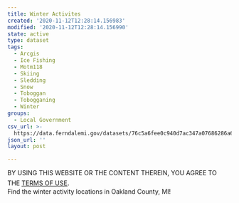 ```yaml
---
title: Winter Activites
created: '2020-11-12T12:28:14.156983'
modified: '2020-11-12T12:28:14.156990'
state: active
type: dataset
tags:
  - Arcgis
  - Ice Fishing
  - Motm118
  - Skiing
  - Sledding
  - Snow
  - Toboggan
  - Tobogganing
  - Winter
groups:
  - Local Government
csv_url: >-
  https://data.ferndalemi.gov/datasets/76c5a6fee0c940d7ac347a07686286a6_0.csv?outSR=%7B%22latestWkid%22%3A3857%2C%22wkid%22%3A102100%7D
json_url: ''
layout: post

---
```

<div>BY USING THIS WEBSITE OR THE CONTENT THEREIN, YOU AGREE TO THE <u><a href='https://www.oakgov.com/open-data-terms' rel='nofollow ugc'>TERMS OF USE</a></u><span style='font-family:&quot;Avenir Next W01&quot;, &quot;Avenir Next W00&quot;, &quot;Avenir Next&quot;, Avenir, &quot;Helvetica Neue&quot;, Helvetica, Arial, sans-serif; font-size:17px;'>. </span></div><div>Find the winter activity locations in Oakland County, MI!</div>
